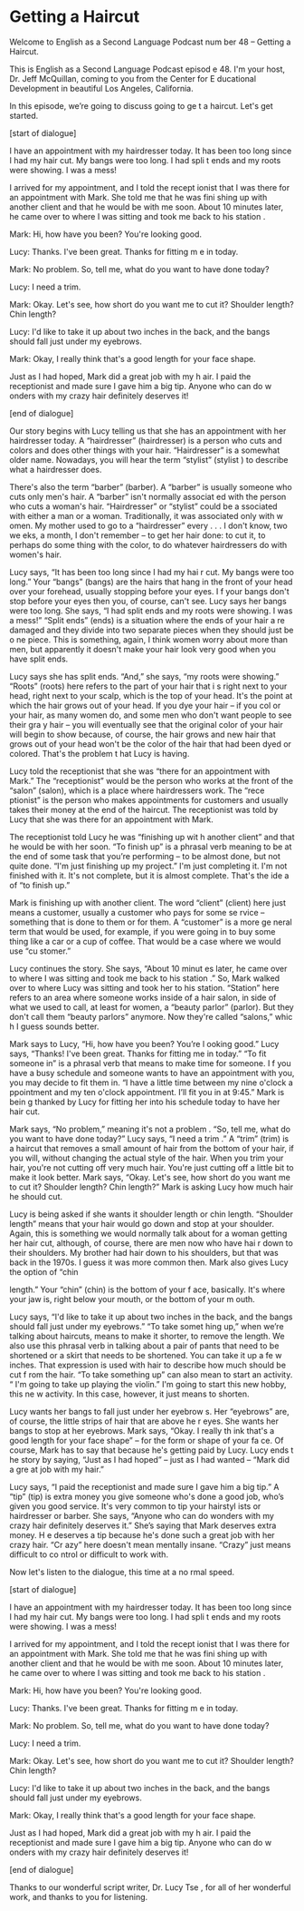 # Getting a Haircut

Welcome to English as a Second Language Podcast num ber 48 – Getting a Haircut.

This is English as a Second Language Podcast episod e 48. I'm your host, Dr. Jeff McQuillan, coming to you from the Center for E ducational Development in beautiful Los Angeles, California.

In this episode, we’re going to discuss going to ge t a haircut. Let's get started.

[start of dialogue]

I have an appointment with my hairdresser today. It  has been too long since I had my hair cut. My bangs were too long. I had spli t ends and my roots were showing. I was a mess!

I arrived for my appointment, and I told the recept ionist that I was there for an appointment with Mark. She told me that he was fini shing up with another client and that he would be with me soon. About 10 minutes  later, he came over to where I was sitting and took me back to his station .

Mark: Hi, how have you been? You're looking good.

Lucy: Thanks. I've been great. Thanks for fitting m e in today.

Mark: No problem. So, tell me, what do you want to have done today?

Lucy: I need a trim.

Mark: Okay. Let's see, how short do you want me to cut it? Shoulder length? Chin length?

Lucy: I'd like to take it up about two inches in the back, and the bangs should fall just under my eyebrows.

Mark: Okay, I really think that's a good length for  your face shape.

Just as I had hoped, Mark did a great job with my h air. I paid the receptionist and made sure I gave him a big tip. Anyone who can do w onders with my crazy hair definitely deserves it!

[end of dialogue]

Our story begins with Lucy telling us that she has an appointment with her hairdresser today. A “hairdresser” (hairdresser) is  a person who cuts and colors and does other things with your hair. “Hairdresser”  is a somewhat older name. Nowadays, you will hear the term “stylist” (stylist ) to describe what a hairdresser does.

There's also the term “barber” (barber). A “barber”  is usually someone who cuts only men's hair. A “barber” isn't normally associat ed with the person who cuts a woman's hair. “Hairdresser” or “stylist” could be a ssociated with either a man or a woman. Traditionally, it was associated only with w omen. My mother used to go to a “hairdresser” every . . . I don't know, two we eks, a month, I don't remember – to get her hair done: to cut it, to perhaps do some thing with the color, to do whatever hairdressers do with women's hair.

Lucy says, “It has been too long since I had my hai r cut. My bangs were too long.” Your “bangs” (bangs) are the hairs that hang  in the front of your head over your forehead, usually stopping before your eyes. I f your bangs don't stop before your eyes then you, of course, can't see. Lucy says  her bangs were too long. She says, “I had split ends and my roots were showing. I was a mess!” “Split ends” (ends) is a situation where the ends of your hair a re damaged and they divide into two separate pieces when they should just be o ne piece. This is something, again, I think women worry about more than men, but  apparently it doesn't make your hair look very good when you have split ends.

Lucy says she has split ends. “And,” she says, “my roots were showing.” “Roots” (roots) here refers to the part of your hair that i s right next to your head, right next to your scalp, which is the top of your head. It's the point at which the hair grows out of your head. If you dye your hair – if you col or your hair, as many women do, and some men who don't want people to see their gra y hair – you will eventually see that the original color of your hair will begin  to show because, of course, the hair grows and new hair that grows out of your head  won't be the color of the hair that had been dyed or colored. That's the problem t hat Lucy is having.

Lucy told the receptionist that she was “there for an appointment with Mark.” The “receptionist” would be the person who works at the  front of the “salon” (salon), which is a place where hairdressers work. The “rece ptionist” is the person who makes appointments for customers and usually takes their money at the end of the haircut. The receptionist was told by Lucy that  she was there for an appointment with Mark.

The receptionist told Lucy he was “finishing up wit h another client” and that he would be with her soon. “To finish up” is a phrasal  verb meaning to be at the end of some task that you’re performing – to be almost done, but not quite done. “I'm just finishing up my project.” I'm just completing it. I'm not finished with it. It's not complete, but it is almost complete. That's the ide a of “to finish up.”

Mark is finishing up with another client. The word “client” (client) here just means a customer, usually a customer who pays for some se rvice – something that is done to them or for them. A “customer” is a more ge neral term that would be used, for example, if you were going in to buy some thing like a car or a cup of coffee. That would be a case where we would use “cu stomer.”

Lucy continues the story. She says, “About 10 minut es later, he came over to where I was sitting and took me back to his station .” So, Mark walked over to where Lucy was sitting and took her to his station.  “Station” here refers to an area where someone works inside of a hair salon, in side of what we used to call, at least for women, a “beauty parlor” (parlor). But  they don't call them “beauty parlors” anymore. Now they're called “salons,” whic h I guess sounds better.

Mark says to Lucy, “Hi, how have you been? You’re l ooking good.” Lucy says, “Thanks! I've been great. Thanks for fitting me in today.” “To fit someone in” is a phrasal verb that means to make time for someone. I f you have a busy schedule and someone wants to have an appointment with you, you may decide to fit them in. “I have a little time between my nine o'clock a ppointment and my ten o'clock appointment. I’ll fit you in at 9:45.” Mark is bein g thanked by Lucy for fitting her into his schedule today to have her hair cut.

Mark says, “No problem,” meaning it's not a problem . “So, tell me, what do you want to have done today?” Lucy says, “I need a trim .” A “trim” (trim) is a haircut that removes a small amount of hair from the bottom  of your hair, if you will, without changing the actual style of the hair. When  you trim your hair, you're not cutting off very much hair. You're just cutting off  a little bit to make it look better. Mark says, “Okay. Let's see, how short do you want me to cut it? Shoulder length? Chin length?” Mark is asking Lucy how much hair he should cut.

Lucy is being asked if she wants it shoulder length  or chin length. “Shoulder length” means that your hair would go down and stop  at your shoulder. Again, this is something we would normally talk about for a woman getting her hair cut, although, of course, there are men now who have hai r down to their shoulders. My brother had hair down to his shoulders, but that  was back in the 1970s. I guess it was more common then. Mark also gives Lucy  the option of “chin

length.” Your “chin” (chin) is the bottom of your f ace, basically. It's where your jaw is, right below your mouth, or the bottom of your m outh.

Lucy says, “I'd like to take it up about two inches  in the back, and the bangs should fall just under my eyebrows.” “To take somet hing up,” when we’re talking about haircuts, means to make it shorter, to remove  the length. We also use this phrasal verb in talking about a pair of pants that need to be shortened or a skirt that needs to be shortened. You can take it up a fe w inches. That expression is used with hair to describe how much should be cut f rom the hair. “To take something up” can also mean to start an activity. “ I'm going to take up playing the violin.” I'm going to start this new hobby, this ne w activity. In this case, however, it just means to shorten.

Lucy wants her bangs to fall just under her eyebrow s. Her “eyebrows” are, of course, the little strips of hair that are above he r eyes. She wants her bangs to stop at her eyebrows. Mark says, “Okay. I really th ink that's a good length for your face shape” – for the form or shape of your fa ce. Of course, Mark has to say that because he's getting paid by Lucy. Lucy ends t he story by saying, “Just as I had hoped” – just as I had wanted – “Mark did a gre at job with my hair.”

Lucy says, “I paid the receptionist and made sure I  gave him a big tip.” A “tip” (tip) is extra money you give someone who's done a good job, who’s given you good service. It's very common to tip your hairstyl ists or hairdresser or barber. She says, “Anyone who can do wonders with my crazy hair definitely deserves it.” She’s saying that Mark deserves extra money. H e deserves a tip because he's done such a great job with her crazy hair. “Cr azy” here doesn't mean mentally insane. “Crazy” just means difficult to co ntrol or difficult to work with.

Now let's listen to the dialogue, this time at a no rmal speed.

[start of dialogue]

I have an appointment with my hairdresser today. It  has been too long since I had my hair cut. My bangs were too long. I had spli t ends and my roots were showing. I was a mess!

I arrived for my appointment, and I told the recept ionist that I was there for an appointment with Mark. She told me that he was fini shing up with another client and that he would be with me soon. About 10 minutes  later, he came over to where I was sitting and took me back to his station .

Mark: Hi, how have you been? You're looking good.

 Lucy: Thanks. I've been great. Thanks for fitting m e in today.

Mark: No problem. So, tell me, what do you want to have done today?

Lucy: I need a trim.

Mark: Okay. Let's see, how short do you want me to cut it? Shoulder length? Chin length?

Lucy: I'd like to take it up about two inches in the back, and the bangs should fall just under my eyebrows.

Mark: Okay, I really think that's a good length for  your face shape.

Just as I had hoped, Mark did a great job with my h air. I paid the receptionist and made sure I gave him a big tip. Anyone who can do w onders with my crazy hair definitely deserves it!

[end of dialogue]

Thanks to our wonderful script writer, Dr. Lucy Tse , for all of her wonderful work, and thanks to you for listening.

